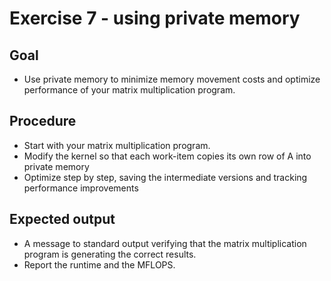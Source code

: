 Exercise 7 - using private memory
===========================================

Goal
----
* Use private memory to minimize memory movement costs and optimize performance of your matrix multiplication program.

Procedure
---------
* Start with your matrix multiplication program.
* Modify the kernel so that each work-item copies its own row of A into private memory
* Optimize step by step, saving the intermediate versions and tracking performance improvements

Expected output
---------------
* A message to standard output verifying that the matrix multiplication program is generating the correct results.
* Report the runtime and the MFLOPS.
